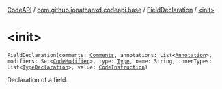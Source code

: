 [CodeAPI](../../index.md) / [com.github.jonathanxd.codeapi.base](../index.md) / [FieldDeclaration](index.md) / [&lt;init&gt;](.)

# &lt;init&gt;

`FieldDeclaration(comments: `[`Comments`](../../com.github.jonathanxd.codeapi.base.comment/-comments/index.md)`, annotations: List<`[`Annotation`](../-annotation/index.md)`>, modifiers: Set<`[`CodeModifier`](../-code-modifier/index.md)`>, type: `[`Type`](http://docs.oracle.com/javase/6/docs/api/java/lang/reflect/Type.html)`, name: String, innerTypes: List<`[`TypeDeclaration`](../-type-declaration/index.md)`>, value: `[`CodeInstruction`](../../com.github.jonathanxd.codeapi/-code-instruction.md)`)`

Declaration of a field.

